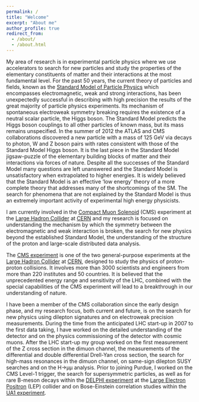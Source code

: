 ```yaml
---
permalink: /
title: "Welcome"
excerpt: "About me"
author_profile: true
redirect_from:
  - /about/
  - /about.html
---
```


My area of research is in experimental particle physics where we use accelerators to search for new particles and
study the properties of the elementary constituents of matter and their interactions at the most fundamental level.
For the past 50 years, the current theory of particles and fields,
known as the [Standard Model of Particle Physics](https://www.energy.gov/science/doe-explainsthe-standard-model-particle-physics) which encompasses electromagnetic, weak and strong interactions, has been unexpectedly successful in describing with high precision the results of the great majority of particle physics experiments.
Its mechanism of spontaneous electroweak symmetry
breaking requires the existence of a neutral scalar particle, the Higgs boson. The Standard Model predicts the Higgs
boson couplings to all other particles of known mass, but its mass remains unspecified. In the summer of 2012 the
ATLAS and CMS collaborations discovered a new particle with a mass of 125 GeV via decays to photon, W and Z
boson pairs with rates consistent with those of the Standard Model Higgs boson. It is the last piece in the Standard
Model jigsaw-puzzle of the elementary building blocks of matter and their interactions via forces of nature.
Despite all the successes of the Standard Model many questions are left unanswered and the Standard Model is unsatisfactory when extrapolated
to higher energies. It is widely believed that the Standard Model is an effective ‘low energy’ theory of
a more complete theory that addresses many of the shortcomings of the SM. The search for
phenomena that are not explained by the Standard Model is thus an extremely important activity of experimental high energy physicists.

I am currently involved in the [Compact Muon Solenoid](https://cms.cern) (CMS) experiment at the
[Large Hadron Collider](https://home.cern/science/accelerators/large-hadron-collider) at [CERN](http://www.cern.ch)
 and my research is focused on understanding
the mechanism by which the symmetry between the electromagnetic and weak interaction is broken, the search for
new physics beyond the established Standard Model, the understanding of the structure of the proton and large-scale
distributed data analysis.

The [CMS experiment](https://cms.cern) is one of the two general-purpose experiments at the [Large Hadron Collider](https://home.cern/science/accelerators/large-hadron-collider) at [CERN](http://www.cern.ch),
designed to study the physics of proton-proton collisions. It involves more than 3000 scientists and engineers from
more than 220 institutes and 50 countries. It is believed that the unprecedented energy range and sensitivity of the
LHC, combined with the special capabilities of the CMS experiment will lead to a breakthrough in our understanding
of nature.

I have been a member of the CMS collaboration since the early design phase, and my research focus, both current and future, is on the search for new physics using dilepton signatures and on electroweak precision measurements. During the time from the anticipated LHC start-up in 2007 to the first data taking, I have worked on the detailed understanding of the detector and on the physics commissioning of the detector with cosmic muons. After the LHC start-up my group worked on the first measurement of the Z cross section in the dimuon channel, the measurements of the differential and double differential Drell-Yan cross section, the search for high-mass resonances in the dimuon channel, on same-sign dilepton SUSY searches and on the H→μμ analysis.
Prior to joining Purdue, I worked on the CMS Level-1 trigger, the search for supersymmetric particles, as
well as for rare B-meson decays within the [DELPHI experiment](https://home.cern/science/experiments/delphi) at the [Large Electron Positron](https://home.cern/science/accelerators/large-electron-positron-collider) (LEP) collider and on
Bose-Einstein correlation studies within the [UA1 experiment](https://home.cern/science/experiments/ua1).
